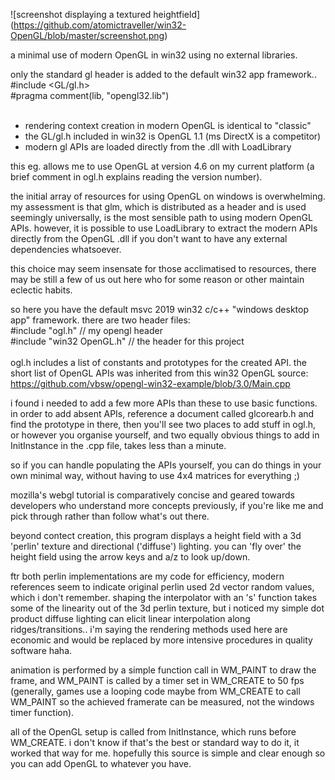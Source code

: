 ![screenshot displaying a textured heightfield]
(https://github.com/atomictraveller/win32-OpenGL/blob/master/screenshot.png)

a minimal use of modern OpenGL in win32 using no external libraries.

only the standard gl header is added to the default win32 app framework..   <br>
#include <GL/gl.h>   <br>
#pragma comment(lib, "opengl32.lib")  <br>
<br>
* rendering context creation in modern OpenGL is identical to "classic"
* the GL/gl.h included in win32 is OpenGL 1.1 (ms DirectX is a competitor)
* modern gl APIs are loaded directly from the .dll with LoadLibrary

this eg. allows me to use OpenGL at version 4.6 on my current platform (a brief comment in ogl.h explains reading the version number).

the initial array of resources for using OpenGL on windows is overwhelming. my assessment is that glm, which is distributed as a header and is used seemingly universally, is the most sensible path to using modern OpenGL APIs. however, it is possible to use LoadLibrary to extract the modern APIs directly from the OpenGL .dll if you don't want to have any external dependencies whatsoever.

this choice may seem insensate for those acclimatised to resources, there may be still a few of us out here who for some reason or other maintain eclectic habits.


so here you have the default msvc 2019 win32 c/c++ "windows desktop app" framework. there are two header files:   <br>
#include "ogl.h"	//	my opengl header   <br>
#include "win32 OpenGL.h" //  the header for this project   <br>
<br>
ogl.h includes a list of constants and prototypes for the created API. the short list of OpenGL APIs was inherited from this win32 OpenGL source:
https://github.com/vbsw/opengl-win32-example/blob/3.0/Main.cpp

i found i needed to add a few more APIs than these to use basic functions. in order to add absent APIs, reference a document called glcorearb.h and find the prototype in there, then you'll see two places to add stuff in ogl.h, or however you organise yourself, and two equally obvious things to add in InitInstance in the .cpp file, takes less than a minute.

so if you can handle populating the APIs yourself, you can do things in your own minimal way, without having to use 4x4 matrices for everything ;)

mozilla's webgl tutorial is comparatively concise and geared towards developers who understand more concepts previously, if you're like me and pick through rather than follow what's out there.


beyond contect creation, this program displays a height field with a 3d 'perlin' texture and directional ('diffuse') lighting. you can 'fly over' the height field using the arrow keys and a/z to look up/down.

ftr both perlin implementations are my code for efficiency, modern references seem to indicate original perlin used 2d vector random values, which i don't remember. shaping the interpolator with an 's' function takes some of the linearity out of the 3d perlin texture, but i noticed my simple dot product diffuse lighting can elicit linear interpolation along ridges/transitions.. i'm saying the rendering methods used here are economic and would be replaced by more intensive procedures in quality software haha.

animation is performed by a simple function call in WM_PAINT to draw the frame, and WM_PAINT is called by a timer set in WM_CREATE to 50 fps (generally, games use a looping code maybe from WM_CREATE to call WM_PAINT so the achieved framerate can be measured, not the windows timer function).

all of the OpenGL setup is called from InitInstance, which runs before WM_CREATE. i don't know if that's the best or standard way to do it, it worked that way for me. hopefully this source is simple and clear enough so you can add OpenGL to whatever you have.
